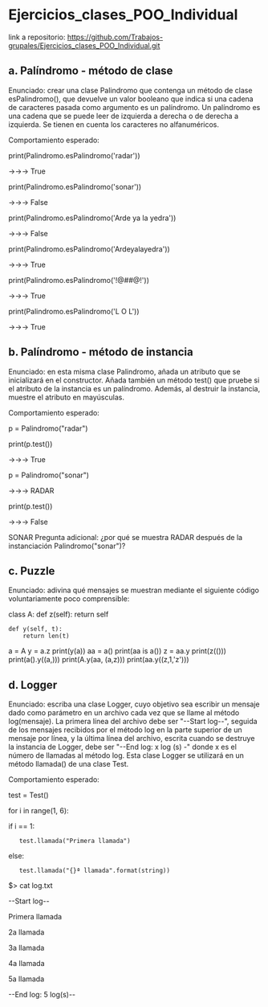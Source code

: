 # Ejercicios_clases_POO_Individual

link a repositorio: https://github.com/Trabajos-grupales/Ejercicios_clases_POO_Individual.git

## a. Palíndromo - método de clase
Enunciado: crear una clase Palindromo que contenga un método de clase esPalindromo(), que devuelve un valor booleano que indica si una cadena de caracteres pasada como argumento es un palíndromo. Un palíndromo es una cadena que se puede leer de izquierda a derecha o de derecha a izquierda. Se tienen en cuenta los caracteres no alfanuméricos.

Comportamiento esperado:

print(Palindromo.esPalindromo('radar')) 

->->-> True 

print(Palindromo.esPalindromo('sonar')) 

->->-> False 

print(Palindromo.esPalindromo('Arde ya la yedra')) 

->->-> False 

print(Palindromo.esPalindromo('Ardeyalayedra')) 

->->-> True 

print(Palindromo.esPalindromo('!@#$% %$#@!')) 

->->-> True 

print(Palindromo.esPalindromo('L O L')) 

->->-> True 

## b. Palíndromo - método de instancia
Enunciado: en esta misma clase Palindromo, añada un atributo que se inicializará en el constructor. Añada también un método test() que pruebe si el atributo de la instancia es un palíndromo. Además, al destruir la instancia, muestre el atributo en mayúsculas.

Comportamiento esperado:

p = Palindromo("radar") 

print(p.test()) 

->->-> True 

p = Palindromo("sonar") 

->->-> RADAR 

print(p.test()) 

->->-> False 

SONAR 
Pregunta adicional: ¿por qué se muestra RADAR después de la instanciación Palindromo("sonar")?

## c. Puzzle
Enunciado: adivina qué mensajes se muestran mediante el siguiente código voluntariamente poco comprensible:

class A: 
    def z(self): 
        return self 
 
    def y(self, t): 
        return len(t) 
 
a = A 
y = a.z 
print(y(a)) 
aa = a() 
print(aa is a()) 
z = aa.y 
print(z(())) 
print(a().y((a,))) 
print(A.y(aa, (a,z))) 
print(aa.y((z,1,'z'))) 

## d. Logger
Enunciado: escriba una clase Logger, cuyo objetivo sea escribir un mensaje dado como parámetro en un archivo cada vez que se llame al método log(mensaje). La primera línea del archivo debe ser "--Start log--", seguida de los mensajes recibidos por el método log en la parte superior de un mensaje por línea, y la última línea del archivo, escrita cuando se destruye la instancia de Logger, debe ser "--End log: x log (s) -" donde x es el número de llamadas al método log. Esta clase Logger se utilizará en un método llamada() de una clase Test.

Comportamiento esperado:

test = Test() 

for i in range(1, 6): 

   if i == 1: 
   
       test.llamada("Primera llamada") 
       
   else: 
   
       test.llamada("{}ª llamada".format(string)) 
       
$> cat log.txt 

--Start log-- 

Primera llamada 

2a llamada 

3a llamada 

4a llamada 

5a llamada 

--End log: 5 log(s)-- 
